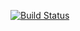 [![Build Status](https://travis-ci.org/ccoban/myDemoApp.svg?branch=master)](https://travis-ci.org/ccoban/myDemoApp)